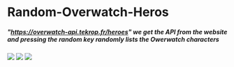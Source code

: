 # Random-Overwatch-Heros
##### "https://overwatch-api.tekrop.fr/heroes" we get the API from the website and pressing the random key randomly lists the Owerwatch characters

![](https://user-images.githubusercontent.com/91335275/172005595-7fa55411-0285-4b1a-ac1b-ce3d9bb2e6f6.PNG)
![](https://user-images.githubusercontent.com/91335275/172005604-9e407833-6cf4-40c6-9e76-99dfeec192be.png)
![](https://user-images.githubusercontent.com/91335275/172005609-ba78face-ebb7-4dca-a5e8-fa4915a1aafd.PNG)





